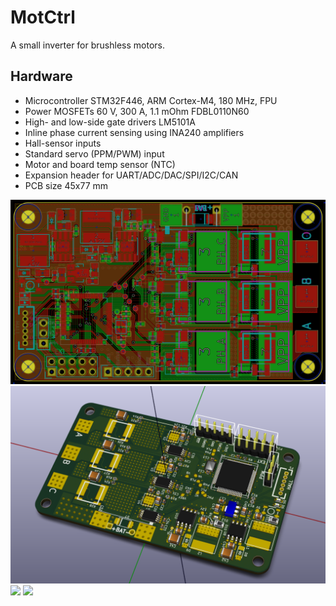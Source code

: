 MotCtrl
=========================== 

A small inverter for brushless motors. 

## Hardware

* Microcontroller STM32F446, ARM Cortex-M4, 180 MHz, FPU
* Power MOSFETs 60 V, 300 A, 1.1 mOhm FDBL0110N60
* High- and low-side gate drivers LM5101A
* Inline phase current sensing using INA240 amplifiers
* Hall-sensor inputs
* Standard servo (PPM/PWM) input
* Motor and board temp sensor (NTC)
* Expansion header for UART/ADC/DAC/SPI/I2C/CAN
* PCB size 45x77 mm

<img src="hw/doc/png/PCB_00_RevA.png" width="800">
<img src="hw/doc/png/PCB_00_RevA_3D.png" width="800">
<img src="hw/doc/png/PCB_00_RevA_Front.png" width="800">
<img src="hw/doc/png/PCB_00_RevA_Back.png" width="800">